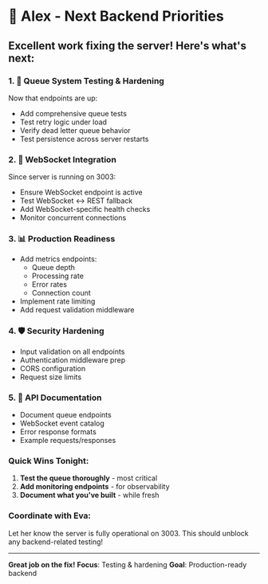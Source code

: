 # 🚀 Alex - Next Backend Priorities

## Excellent work fixing the server! Here's what's next:

### 1. 🧪 Queue System Testing & Hardening
Now that endpoints are up:
- Add comprehensive queue tests
- Test retry logic under load
- Verify dead letter queue behavior
- Test persistence across server restarts

### 2. 🔄 WebSocket Integration
Since server is running on 3003:
- Ensure WebSocket endpoint is active
- Test WebSocket ↔ REST fallback
- Add WebSocket-specific health checks
- Monitor concurrent connections

### 3. 📊 Production Readiness
- Add metrics endpoints:
  - Queue depth
  - Processing rate
  - Error rates
  - Connection count
- Implement rate limiting
- Add request validation middleware

### 4. 🛡️ Security Hardening
- Input validation on all endpoints
- Authentication middleware prep
- CORS configuration
- Request size limits

### 5. 📝 API Documentation
- Document queue endpoints
- WebSocket event catalog
- Error response formats
- Example requests/responses

### Quick Wins Tonight:
1. **Test the queue thoroughly** - most critical
2. **Add monitoring endpoints** - for observability
3. **Document what you've built** - while fresh

### Coordinate with Eva:
Let her know the server is fully operational on 3003. This should unblock any backend-related testing!

---
**Great job on the fix!** 
**Focus**: Testing & hardening
**Goal**: Production-ready backend